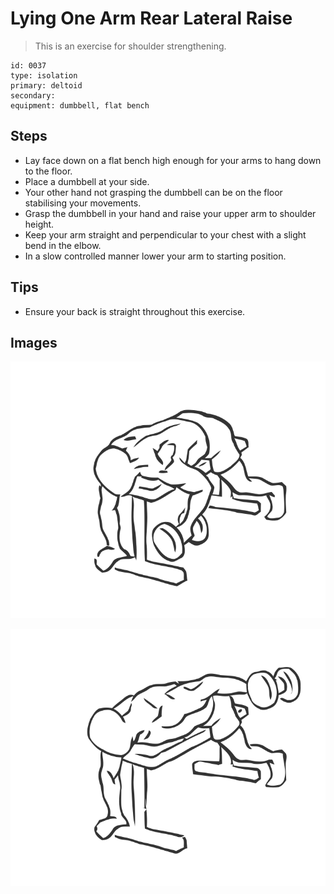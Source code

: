 # Lying One Arm Rear Lateral Raise

> This is an exercise for shoulder strengthening.

``` 
id: 0037 
type: isolation 
primary: deltoid 
secondary:  
equipment: dumbbell, flat bench 
``` 


## Steps


 - Lay face down on a flat bench high enough for your arms to hang down to the floor.
 - Place a dumbbell at your side.
 - Your other hand not grasping the dumbbell can be on the floor stabilising your movements.
 - Grasp the dumbbell in your hand and raise your upper arm to shoulder height.
 - Keep your arm straight and perpendicular to your chest with a slight bend in the elbow.
 - In a slow controlled manner lower your arm to starting position.

## Tips


 - Ensure your back is straight throughout this exercise.

## Images

![](./../svg/0037-relaxation.svg "")

![](./../svg/0037-tension.svg "")

